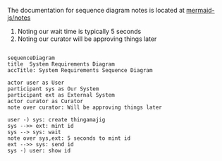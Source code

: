 The documentation for sequence diagram notes is located at [mermaid-js/notes](https://mermaid.js.org/syntax/sequenceDiagram.html#notes)

1. Noting our wait time is typically 5 seconds
1. Noting our curator will be approving things later


```mermaid

sequenceDiagram
title  System Requirements Diagram
accTitle: System Requirements Sequence Diagram

actor user as User
participant sys as Our System
participant ext as External System
actor curator as Curator
note over curator: Will be approving things later

user -) sys: create thingamajig
sys -->> ext: mint id
sys --> sys: wait
note over sys,ext: 5 seconds to mint id
ext -->> sys: send id
sys -) user: show id

```
